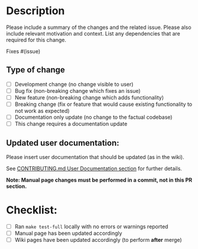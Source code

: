 # Description

Please include a summary of the changes and the related issue. Please also include relevant motivation and context. List any dependencies that are required for this change.

Fixes #(issue)

## Type of change

- [ ] Development change (no change visible to user)
- [ ] Bug fix (non-breaking change which fixes an issue)
- [ ] New feature (non-breaking change which adds functionality)
- [ ] Breaking change (fix or feature that would cause existing functionality to not work as expected)
- [ ] Documentation only update (no change to the factual codebase)
- [ ] This change requires a documentation update

## Updated user documentation:

Please insert user documentation that should be updated (as in the wiki).

See [CONTRIBUTING.md User Documentation section](../CONTRIBUTING.md#user-documentation) for further details.

**Note: Manual page changes must be performed in a commit, not in this PR section.**

# Checklist:

- [ ] Ran `make test-full` locally with no errors or warnings reported
- [ ] Manual page has been updated accordingly
- [ ] Wiki pages have been updated accordingly (to perform **after** merge)

